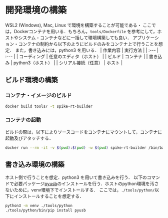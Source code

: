 # 開発環境の構築
WSL2 (Windows), Mac, Linux で環境を構築することが可能である・
ここでは，Dockerコンテナを用いる．もちろん，`tools/Dockerfile` を参考にして，ホストやシステム・コンテナなどに一括して環境構築しても良い．
アプリケーション・コンテナの制約から以下のようにビルドのみをコンテナ上で行うことを想定．
また，書き込みには，python3 を用いる．
| 作業内容 | 実行方法 |
| :--- | :--- |
| コーディング | 任意のエディタ（ホスト） |
| ビルド | コンテナ |
| 書き込み | python3（ホスト） |
| シリアル接続（任意） | ホスト |

## ビルド環境の構築
### コンテナ・イメージのビルド
```bash
docker build tools/ -t spike-rt-builder
```

### コンテナの起動
ビルドの際は，以下によりソースコードをコンテナにマウントして，コンテナに起動及びアタッチする．
```bash
docker run --rm -it -v $(pwd):$(pwd) -w $(pwd) spike-rt-builder /bin/bash
```

## 書き込み環境の構築
ホスト側で行うことを想定．python3 を用いて書き込みを行う．
以下のコマンドで必要パッケージ[pyusb](https://pypi.org/project/pyusb/)のインストールを行う．ホストのpython環境を汚さないために，venv環境下でインストールする．
ここでは，`./tools/python/`以下にインストールすることを想定する． 
```bash
python3 -m venv ./tools/python
./tools/python/bin/pip install pyusb
```
